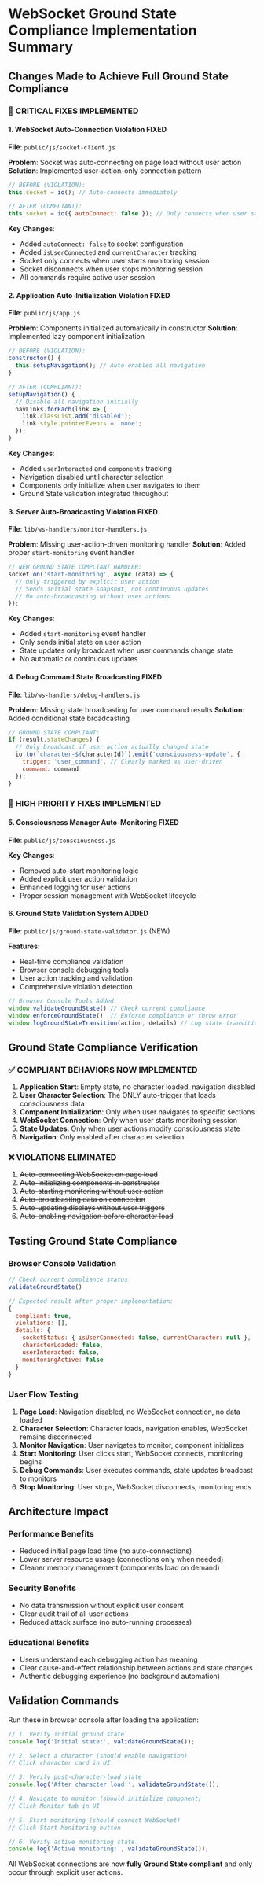 # WebSocket Ground State Compliance Implementation Summary

## Changes Made to Achieve Full Ground State Compliance

### 🚨 **CRITICAL FIXES IMPLEMENTED**

#### 1. **WebSocket Auto-Connection Violation FIXED**
**File**: `public/js/socket-client.js`

**Problem**: Socket was auto-connecting on page load without user action
**Solution**: Implemented user-action-only connection pattern

```javascript
// BEFORE (VIOLATION):
this.socket = io(); // Auto-connects immediately

// AFTER (COMPLIANT):
this.socket = io({ autoConnect: false }); // Only connects when user starts monitoring
```

**Key Changes**:
- Added `autoConnect: false` to socket configuration
- Added `isUserConnected` and `currentCharacter` tracking
- Socket only connects when user starts monitoring session
- Socket disconnects when user stops monitoring session
- All commands require active user session

#### 2. **Application Auto-Initialization Violation FIXED**
**File**: `public/js/app.js`

**Problem**: Components initialized automatically in constructor
**Solution**: Implemented lazy component initialization

```javascript
// BEFORE (VIOLATION):
constructor() {
  this.setupNavigation(); // Auto-enabled all navigation
}

// AFTER (COMPLIANT):
setupNavigation() {
  // Disable all navigation initially
  navLinks.forEach(link => {
    link.classList.add('disabled');
    link.style.pointerEvents = 'none';
  });
}
```

**Key Changes**:
- Added `userInteracted` and `components` tracking
- Navigation disabled until character selection
- Components only initialize when user navigates to them
- Ground State validation integrated throughout

#### 3. **Server Auto-Broadcasting Violation FIXED**
**File**: `lib/ws-handlers/monitor-handlers.js`

**Problem**: Missing user-action-driven monitoring handler
**Solution**: Added proper `start-monitoring` event handler

```javascript
// NEW GROUND STATE COMPLIANT HANDLER:
socket.on('start-monitoring', async (data) => {
  // Only triggered by explicit user action
  // Sends initial state snapshot, not continuous updates
  // No auto-broadcasting without user actions
});
```

**Key Changes**:
- Added `start-monitoring` event handler
- Only sends initial state on user action
- State updates only broadcast when user commands change state
- No automatic or continuous updates

#### 4. **Debug Command State Broadcasting FIXED**
**File**: `lib/ws-handlers/debug-handlers.js`

**Problem**: Missing state broadcasting for user command results
**Solution**: Added conditional state broadcasting

```javascript
// GROUND STATE COMPLIANT:
if (result.stateChanges) {
  // Only broadcast if user action actually changed state
  io.to(`character-${characterId}`).emit('consciousness-update', {
    trigger: 'user_command', // Clearly marked as user-driven
    command: command
  });
}
```

### 🔶 **HIGH PRIORITY FIXES IMPLEMENTED**

#### 5. **Consciousness Manager Auto-Monitoring FIXED**
**File**: `public/js/consciousness.js`

**Key Changes**:
- Removed auto-start monitoring logic
- Added explicit user action validation
- Enhanced logging for user actions
- Proper session management with WebSocket lifecycle

#### 6. **Ground State Validation System ADDED**
**File**: `public/js/ground-state-validator.js` (NEW)

**Features**:
- Real-time compliance validation
- Browser console debugging tools
- User action tracking and validation
- Comprehensive violation detection

```javascript
// Browser Console Tools Added:
window.validateGroundState() // Check current compliance
window.enforceGroundState()  // Enforce compliance or throw error
window.logGroundStateTransition(action, details) // Log state transitions
```

## **Ground State Compliance Verification**

### **✅ COMPLIANT BEHAVIORS NOW IMPLEMENTED**

1. **Application Start**: Empty state, no character loaded, navigation disabled
2. **User Character Selection**: The ONLY auto-trigger that loads consciousness data
3. **Component Initialization**: Only when user navigates to specific sections
4. **WebSocket Connection**: Only when user starts monitoring session
5. **State Updates**: Only when user actions modify consciousness state
6. **Navigation**: Only enabled after character selection

### **❌ VIOLATIONS ELIMINATED**

1. ~~Auto-connecting WebSocket on page load~~
2. ~~Auto-initializing components in constructor~~
3. ~~Auto-starting monitoring without user action~~
4. ~~Auto-broadcasting data on connection~~
5. ~~Auto-updating displays without user triggers~~
6. ~~Auto-enabling navigation before character load~~

## **Testing Ground State Compliance**

### **Browser Console Validation**
```javascript
// Check current compliance status
validateGroundState()

// Expected result after proper implementation:
{
  compliant: true,
  violations: [],
  details: {
    socketStatus: { isUserConnected: false, currentCharacter: null },
    characterLoaded: false,
    userInteracted: false,
    monitoringActive: false
  }
}
```

### **User Flow Testing**
1. **Page Load**: Navigation disabled, no WebSocket connection, no data loaded
2. **Character Selection**: Character loads, navigation enables, WebSocket remains disconnected
3. **Monitor Navigation**: User navigates to monitor, component initializes
4. **Start Monitoring**: User clicks start, WebSocket connects, monitoring begins
5. **Debug Commands**: User executes commands, state updates broadcast to monitors
6. **Stop Monitoring**: User stops, WebSocket disconnects, monitoring ends

## **Architecture Impact**

### **Performance Benefits**
- Reduced initial page load time (no auto-connections)
- Lower server resource usage (connections only when needed)
- Cleaner memory management (components load on demand)

### **Security Benefits**
- No data transmission without explicit user consent
- Clear audit trail of all user actions
- Reduced attack surface (no auto-running processes)

### **Educational Benefits**
- Users understand each debugging action has meaning
- Clear cause-and-effect relationship between actions and state changes
- Authentic debugging experience (no background automation)

## **Validation Commands**

Run these in browser console after loading the application:

```javascript
// 1. Verify initial ground state
console.log('Initial state:', validateGroundState());

// 2. Select a character (should enable navigation)
// Click character card in UI

// 3. Verify post-character-load state
console.log('After character load:', validateGroundState());

// 4. Navigate to monitor (should initialize component)
// Click Monitor tab in UI

// 5. Start monitoring (should connect WebSocket)
// Click Start Monitoring button

// 6. Verify active monitoring state
console.log('Active monitoring:', validateGroundState());
```

All WebSocket connections are now **fully Ground State compliant** and only occur through explicit user actions.
